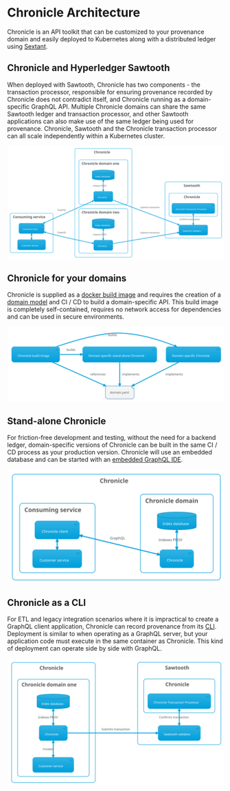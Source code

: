 # Chronicle Architecture

Chronicle is an API toolkit that can be customized to your provenance domain and
easily deployed to Kubernetes along with a distributed ledger using
[Sextant](https://www.blockchaintp.com/sextant).

## Chronicle and Hyperledger Sawtooth

When deployed with Sawtooth, Chronicle has two components - the transaction
processor, responsible for ensuring provenance recorded by Chronicle does not
contradict itself, and Chronicle running as a domain-specific GraphQL API.
Multiple Chronicle domains can share the same Sawtooth ledger and transaction
processor, and other Sawtooth applications can also make use of the same ledger
being used for provenance. Chronicle, Sawtooth and the Chronicle transaction
processor can all scale independently within a Kubernetes cluster.

![file](diagrams/out/deployment.svg)

## Chronicle for your domains

Chronicle is supplied as a [docker build image](building) and requires the
creation of a [domain model](domain_modelling) and CI / CD to build a
domain-specific API. This build image is completely self-contained, requires no
network access for dependencies and can be used in secure environments.

![file](diagrams/out/domain_specific.svg)

## Stand-alone Chronicle

For friction-free development and testing, without the need for a backend ledger,
domain-specific versions of Chronicle can be built in the same CI / CD process
as your production version. Chronicle will use an embedded database and can be
started with an [embedded GraphQL IDE](cli#serve-graphql).

![file](diagrams/out/stand-alone-deployment.svg)

## Chronicle as a CLI

For ETL and legacy integration scenarios where it is impractical to create a
GraphQL client application, Chronicle can record provenance from its
[CLI](cli). Deployment is similar to when operating as a GraphQL server,
but your application code must execute in the same container as Chronicle. This
kind of deployment can operate side by side with GraphQL.

![file](diagrams/out/deployment-cli.svg)
